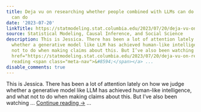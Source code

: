 ```yaml
---
title: Deja vu on researching whether people combined with LLMs can do things people
  can do
date: '2023-07-20'
linkTitle: https://statmodeling.stat.columbia.edu/2023/07/20/deja-vu-on-researching-whether-people-combined-with-llms-can-do-things-people-can-do/
source: Statistical Modeling, Causal Inference, and Social Science
description: This is Jessica. There has been a lot of attention lately on how we judge
  whether a generative model like LLM has achieved human-like intelligence, and what
  not to do when making claims about this. But I’ve also been watching &#8230; <a
  href="https://statmodeling.stat.columbia.edu/2023/07/20/deja-vu-on-researching-whether-people-combined-with-llms-can-do-things-people-can-do/">Continue
  reading <span class="meta-nav">&#8594;</span></a> ...
disable_comments: true
---
```

This is Jessica. There has been a lot of attention lately on how we judge whether a generative model like LLM has achieved human-like intelligence, and what not to do when making claims about this. But I’ve also been watching &#8230; <a href="https://statmodeling.stat.columbia.edu/2023/07/20/deja-vu-on-researching-whether-people-combined-with-llms-can-do-things-people-can-do/">Continue reading <span class="meta-nav">&#8594;</span></a> ...